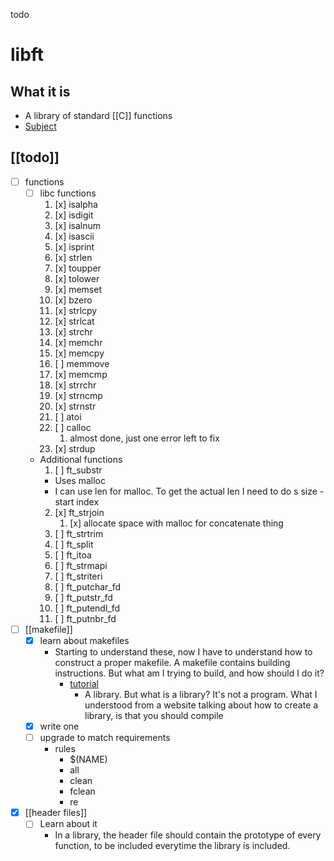 todo
# libft
## What it is
- A library of standard [[C]] functions
- [Subject](file:///Users/sbars/Downloads/en.subject.pdf)
## [[todo]]
- [ ] functions
  - [ ] libc functions
    1. [x] isalpha
    2. [x] isdigit
    3. [x] isalnum
    4. [x] isascii
    5. [x] isprint
    6. [x] strlen
    7. [x] toupper
    8. [x] tolower
    9. [x] memset
    10. [x] bzero
    11. [x] strlcpy
    12. [x] strlcat
    13. [x] strchr
    14. [x] memchr
    15. [x] memcpy
    16. [ ] memmove
    17. [x] memcmp
    18. [x] strrchr
    19. [x] strncmp
    20. [x] strnstr
    21. [ ] atoi
    22. [ ] calloc
        1.  almost done, just one error left to fix
    23. [x] strdup
  - Additional functions
    1. [ ] ft_substr
      - Uses malloc
      - I can use len for malloc. To get the actual len I need to do s size - start index
    2. [x] ft_strjoin
       1. [x] allocate space with malloc for concatenate thing
    3. [ ] ft_strtrim
    4. [ ] ft_split
    5. [ ] ft_itoa
    6. [ ] ft_strmapi
    7. [ ] ft_striteri
    8. [ ] ft_putchar_fd
    9.  [ ] ft_putstr_fd
    10. [ ] ft_putendl_fd
    11. [ ] ft_putnbr_fd
- [ ] [[makefile]]
  - [x] learn about makefiles
    - Starting to understand these, now I have to understand how to construct a proper makefile. A makefile contains building instructions. But what am I trying to build, and how should I do it?
      - [tutorial](attachments/ar_tuto.pdf)
        - A library. But what is a library? It's not a program. What I understood from a website talking about how to create a library, is that you should compile 
  - [x] write one
  - [ ] upgrade to match requirements
    - rules
      - $(NAME)
      - all
      - clean
      - fclean
      - re
- [x] [[header files]]
  - [ ] Learn about it
    - In a library, the header file should contain the prototype of every function, to be included everytime the library is included.